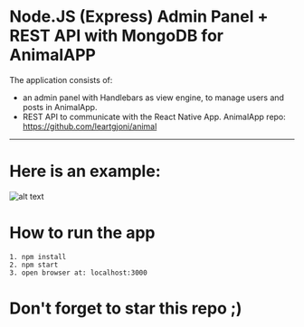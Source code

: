 # Node.JS (Express) Admin Panel + REST API with MongoDB for AnimalAPP

The application consists of:<br/>
- an admin panel with Handlebars as view engine, to manage users and posts in AnimalApp.<br/>
- REST API to communicate with the React Native App. AnimalApp repo: https://github.com/leartgjoni/animal

---

# Here is an example:
![alt text](https://raw.githubusercontent.com/leartgjoni/animal-api/master/Demo/animalAPI.png)

# How to run the app

	1. npm install
	2. npm start
	3. open browser at: localhost:3000

# Don't forget to star this repo ;)
